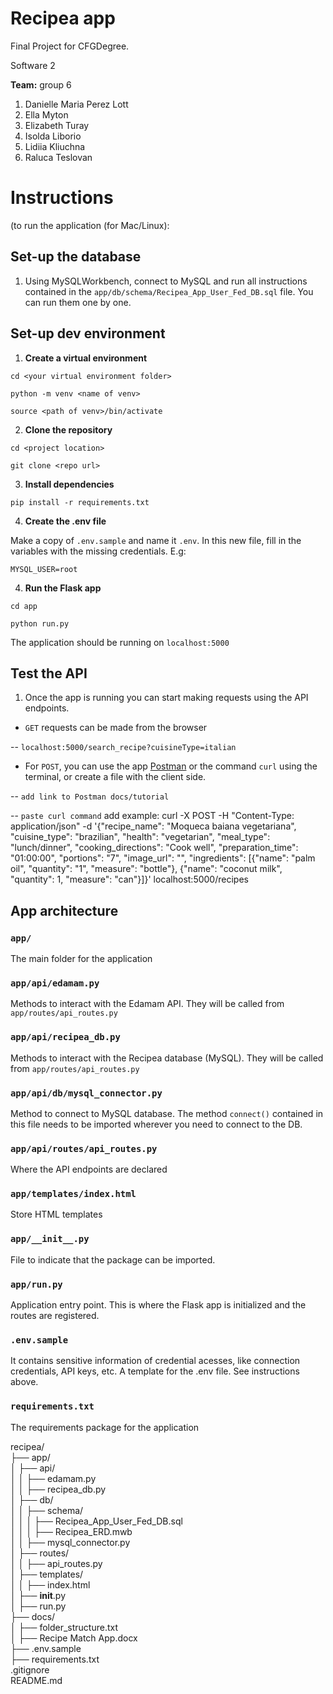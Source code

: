 
# Recipea app 
Final Project for CFGDegree. 

Software 2

**Team:** group 6
1.  Danielle Maria Perez Lott
2.  Ella Myton
3.  Elizabeth Turay
4.  Isolda Liborio
5.  Lidiia Kliuchna
6.  Raluca Teslovan



# Instructions 
(to run the application (for Mac/Linux):

  

## Set-up the database

  

1. Using MySQLWorkbench, connect to MySQL and run all instructions contained in the `app/db/schema/Recipea_App_User_Fed_DB.sql` file. You can run them one by one.

  
  

## Set-up dev environment

  

1.  **Create a virtual environment**

`cd <your virtual environment folder>`

`python -m venv <name of venv>`

`source <path of venv>/bin/activate`

  

2.  **Clone the repository**

`cd <project location>`

`git clone <repo url>`

  

3.  **Install dependencies**

`pip install -r requirements.txt`

  

4.  **Create the .env file**

Make a copy of `.env.sample` and name it `.env`. In this new file, fill in the variables with the missing credentials. E.g:

`MYSQL_USER=root`

  

4.  **Run the Flask app**

`cd app`

`python run.py`

The application should be running on `localhost:5000`

  
  

## Test the API

1. Once the app is running you can start making requests using the API endpoints.

-  `GET` requests can be made from the browser

-- `localhost:5000/search_recipe?cuisineType=italian`

- For `POST`, you can use the app [Postman](https://www.postman.com/downloads/) or the command `curl` using the terminal, or create a file with the client side.

-- `add link to Postman docs/tutorial`

-- `paste curl command`
add example:
curl -X POST -H "Content-Type: application/json" -d '{"recipe_name": "Moqueca baiana vegetariana", "cuisine_type": "brazilian", "health": "vegetarian", "meal_type": "lunch/dinner", "cooking_directions": "Cook well", "preparation_time": "01:00:00", "portions": "7", "image_url": "", "ingredients": [{"name": "palm oil", "quantity": "1", "measure": "bottle"}, {"name": "coconut milk", "quantity": 1, "measure": "can"}]}' localhost:5000/recipes

  
## App architecture  
### `app/`
The main folder for the application

### `app/api/edamam.py`
Methods to interact with the Edamam API. They will be called from `app/routes/api_routes.py`

### `app/api/recipea_db.py`
Methods to interact with the Recipea database (MySQL). They will be called from `app/routes/api_routes.py`

### `app/api/db/mysql_connector.py`
Method to connect to MySQL database. The method `connect()` contained in this file needs to be imported wherever you need to connect to the DB.

### `app/api/routes/api_routes.py`
 Where the API endpoints are declared 
 
### `app/templates/index.html` 
Store HTML templates

### `app/__init__.py  `
File to indicate that the package can be imported. 

### `app/run.py  `
Application entry point. 
This is where the Flask app is initialized and the routes are registered. 

### `.env.sample  `
It contains sensitive information of credential acesses,  like connection credentials, API keys, etc. 
A template for the .env file. See instructions above.

### `requirements.txt  `
The requirements package for the application


recipea/  
├── app/  
│   ├── api/  
│   │   ├── edamam.py  
│   │   ├── recipea_db.py  
│   ├── db/  
│   │   ├── schema/  
│   │   │    ├── Recipea_App_User_Fed_DB.sql  
│   │   │    ├── Recipea_ERD.mwb  
│   │   ├── mysql_connector.py  
│   ├── routes/  
│   │   ├── api_routes.py  
│   ├── templates/  
│   │   ├── index.html  
│   ├── __init__.py  
│   ├── run.py  
├── docs/  
│   ├── folder_structure.txt  
│   ├── Recipe Match App.docx  
├── .env.sample  
├── requirements.txt  
.gitignore  
README.md